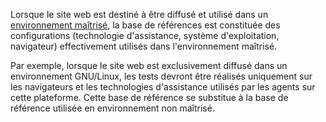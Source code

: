 Lorsque le site web est destiné à être diffusé et utilisé dans un [environnement maîtrisé](#environnement-matris), la base de références est constituée des configurations (technologie d'assistance, système d'exploitation, navigateur) effectivement utilisés dans l'environnement maîtrisé.

Par exemple, lorsque le site web est exclusivement diffusé dans un environnement GNU/Linux, les tests devront être réalisés uniquement sur les navigateurs et les technologies d'assistance utilisés par les agents sur cette plateforme. Cette base de référence se substitue à la base de référence utilisée en environnement non maîtrisé.
